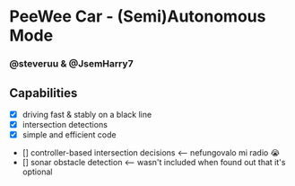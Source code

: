 # PeeWee Car - (Semi)Autonomous Mode
### @steveruu & @JsemHarry7 

## Capabilities
- [x] driving fast & stably on a black line
- [x] intersection detections
- [x] simple and efficient code
- [] controller-based intersection decisions <-- nefungovalo mi radio 😭
- [] sonar obstacle detection <-- wasn't included when found out that it's optional